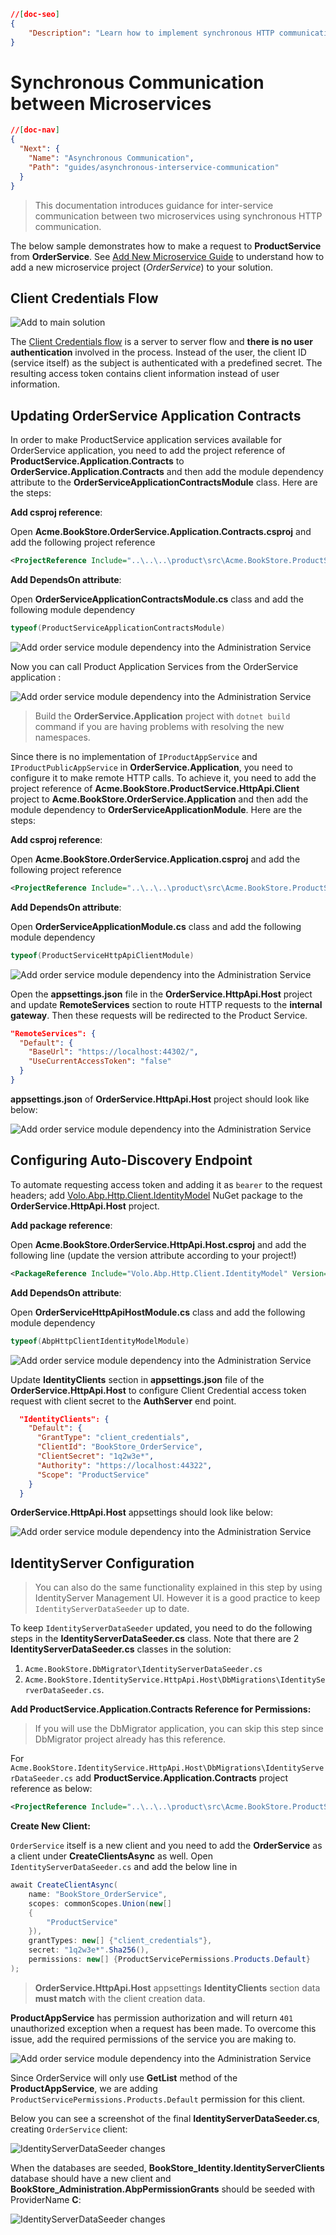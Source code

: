 ```json
//[doc-seo]
{
    "Description": "Learn how to implement synchronous HTTP communication between microservices, enhancing service interaction and efficiency in your applications."
}
```

# Synchronous Communication between Microservices

````json
//[doc-nav]
{
  "Next": {
    "Name": "Asynchronous Communication",
    "Path": "guides/asynchronous-interservice-communication"
  }
}
````

> This documentation introduces guidance for inter-service communication between two microservices using synchronous HTTP communication.

The below sample demonstrates how to make a request to **ProductService** from **OrderService**. See [Add New Microservice Guide](add-microservice.md) to understand how to add a new microservice project (_OrderService_) to your solution.

## Client Credentials Flow

![Add to main solution](../images/cc-flow.png)

The [Client Credentials flow](https://docs.identityserver.io/en/latest/quickstarts/1_client_credentials.html) is a server to server flow and **there is no user authentication** involved in the process. Instead of the user, the client ID (service itself) as the subject is authenticated with a predefined secret. The resulting access token contains client information instead of user information.

## Updating OrderService Application Contracts

In order to make ProductService application services available for OrderService application, you need to add the project reference of **ProductService.Application.Contracts** to **OrderService.Application.Contracts** and then add the module dependency attribute to the **OrderServiceApplicationContractsModule** class. Here are the steps:

**Add csproj reference**:

Open **Acme.BookStore.OrderService.Application.Contracts.csproj** and add the following project reference

```xml
<ProjectReference Include="..\..\..\product\src\Acme.BookStore.ProductService.Application.Contracts\Acme.BookStore.ProductService.Application.Contracts.csproj" />
```

**Add DependsOn attribute**:

Open **OrderServiceApplicationContractsModule.cs** class and add the following module dependency

```csharp
typeof(ProductServiceApplicationContractsModule)
```

![Add order service module dependency into the Administration Service](../images/orderservice-module-added-productservice.png)

Now you can call Product Application Services from the OrderService application :

![Add order service module dependency into the Administration Service](../images/orderservice-using-product-services.png)

> Build the **OrderService.Application** project with `dotnet build` command if you are having problems with resolving the new namespaces.

Since there is no implementation of `IProductAppService` and `IProductPublicAppService` in **OrderService.Application**, you need to configure it to make remote HTTP calls. To achieve it, you need to add the project reference of **Acme.BookStore.ProductService.HttpApi.Client** project to **Acme.BookStore.OrderService.Application** and then add the module dependency to **OrderServiceApplicationModule**. Here are the steps:

**Add csproj reference**:

Open **Acme.BookStore.OrderService.Application.csproj** and add the following project reference

```xml
<ProjectReference Include="..\..\..\product\src\Acme.BookStore.ProductService.HttpApi.Client\Acme.BookStore.ProductService.HttpApi.Client.csproj" />
```

**Add DependsOn attribute**:

Open **OrderServiceApplicationModule.cs** class and add the following module dependency

```csharp
typeof(ProductServiceHttpApiClientModule)
```

![Add order service module dependency into the Administration Service](../images/orderservice-app-module-added-product-client.png)

Open the **appsettings.json** file in the **OrderService.HttpApi.Host** project and update **RemoteServices** section to route HTTP requests to the **internal gateway**. Then these requests will be redirected to the Product Service.

```json
"RemoteServices": {
  "Default": {
    "BaseUrl": "https://localhost:44302/",
    "UseCurrentAccessToken": "false"
  }
}
```

**appsettings.json** of **OrderService.HttpApi.Host** project should look like below:

![Add order service module dependency into the Administration Service](../images/orderservice-httpapihost-appsettings-added-remoteservice.png)

## Configuring Auto-Discovery Endpoint

To automate requesting access token and adding it as `bearer` to the request headers; add [Volo.Abp.Http.Client.IdentityModel](https://www.nuget.org/packages/Volo.Abp.Http.Client.IdentityModel/) NuGet package to the **OrderService.HttpApi.Host** project.

**Add package reference**:

Open **Acme.BookStore.OrderService.HttpApi.Host.csproj** and add the following line (update the version attribute according to your project!)

```xml
<PackageReference Include="Volo.Abp.Http.Client.IdentityModel" Version="4.4.2" />
```

**Add DependsOn attribute**:

Open **OrderServiceHttpApiHostModule.cs** class and add the following module dependency

```csharp
typeof(AbpHttpClientIdentityModelModule)
```

![Add order service module dependency into the Administration Service](../images/orderservice-app-module-added-product-client.png)

Update **IdentityClients** section in **appsettings.json** file of the **OrderService.HttpApi.Host** to configure Client Credential access token request with client secret to the **AuthServer** end point.

```json
  "IdentityClients": {
    "Default": {
      "GrantType": "client_credentials", 
      "ClientId": "BookStore_OrderService",
      "ClientSecret": "1q2w3e*",
      "Authority": "https://localhost:44322", 
      "Scope": "ProductService"
    }
  }
```

**OrderService.HttpApi.Host** appsettings should look like below:

![Add order service module dependency into the Administration Service](../images/orderservice-httpapihost-appsettings.png)

## IdentityServer Configuration

> You can also do the same functionality explained in this step by using IdentityServer Management UI. However it is a good practice to keep `IdentityServerDataSeeder` up to date.

To keep `IdentityServerDataSeeder` updated, you need to do the following steps in the **IdentityServerDataSeeder.cs** class. Note that there are 2 **IdentityServerDataSeeder.cs** classes in the solution:

1.  `Acme.BookStore.DbMigrator\IdentityServerDataSeeder.cs`
2.  `Acme.BookStore.IdentityService.HttpApi.Host\DbMigrations\IdentityServerDataSeeder.cs`.

**Add ProductService.Application.Contracts Reference for Permissions:**

> If you will use the DbMigrator application, you can skip this step since DbMigrator project already has this reference.

For `Acme.BookStore.IdentityService.HttpApi.Host\DbMigrations\IdentityServerDataSeeder.cs` add **ProductService.Application.Contracts** project reference as below:

```xml
<ProjectReference Include="..\..\..\product\src\Acme.BookStore.ProductService.Application.Contracts\Acme.BookStore.ProductService.Application.Contracts.csproj" />
```

**Create New Client:**

`OrderService` itself is a new client and you need to add the **OrderService** as a client under **CreateClientsAsync** as well. Open `IdentityServerDataSeeder.cs` and add the below line in

```csharp
await CreateClientAsync(
    name: "BookStore_OrderService",
    scopes: commonScopes.Union(new[]
    {
        "ProductService"
    }),
    grantTypes: new[] {"client_credentials"},
    secret: "1q2w3e*".Sha256(),
    permissions: new[] {ProductServicePermissions.Products.Default}
);
```

> **OrderService.HttpApi.Host** appsettings **IdentityClients** section data **must match** with the client creation data.

**ProductAppService** has permission authorization and will return `401` unauthorized exception when a request has been made. To overcome this issue, add the required permissions of the service you are making to.

![Add order service module dependency into the Administration Service](../images/productappservice-authorization.png)

Since OrderService will only use **GetList** method of the **ProductAppService**, we are adding `ProductServicePermissions.Products.Default` permission for this client.

Below you can see a screenshot of the final **IdentityServerDataSeeder.cs**, creating `OrderService` client:

![IdentityServerDataSeeder changes](../images/identityserver-orderservice-client-creation.png)

When the databases are seeded, **BookStore_Identity.IdentityServerClients** database should have a new client and **BookStore_Administration.AbpPermissionGrants** should be seeded with ProviderName **C**:

![IdentityServerDataSeeder changes](../images/added-orderservice-client-db-query.png)
